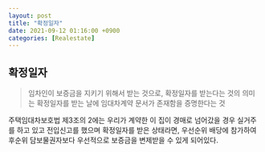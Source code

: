 ```yaml
---
layout: post
title: "확정일자"
date: 2021-09-12 01:16:00 +0900
categories: [Realestate]
---
```


## 확정일자

> 임차인이 보증금을 지키기 위해서 받는 것으로, 확정일자를 받는다는 것의 의미는 확정일자를 받는 날에 임대차계약 문서가 존재함을 증명한다는 것

주택임대차보호법 제3조의 2에는 우리가 계약한 이 집이 경매로 넘어갔을 경우 실거주를 하고 있고 전입신고를 했으며 확정일자를 받은 상태라면, 우선순위 배당에 참가하여 후순위 담보물권자보다 우선적으로 보증금을 변제받을 수 있게 되어있다.